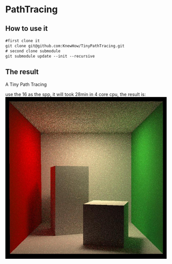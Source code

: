 # PathTracing

## How to use it

```shell
#first clone it
git clone git@github.com:KnewHow/TinyPathTracing.git
# second clone submodule
git submodule update --init --recursive
```

## The result

A Tiny Path Tracing 

use the 16 as the spp, it will took 28min in 4 core cpu, the result is: 
![](./result.jpg)
